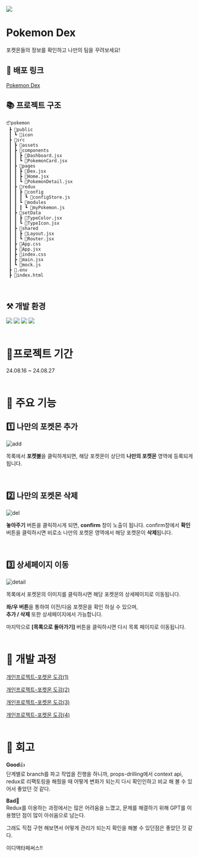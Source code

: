 ![](https://capsule-render.vercel.app/api?type=waving&height=300&color=0:F8B195,50:F67280,100:F67280&text=Pokemon%20Dex&desc=내일배움캠프%20개인과제&descAlignY=53&fontAlignY=35&fontColor=ffffff&fontAlign=50)

# Pokemon Dex

포켓몬들의 정보를 확인하고 나만의 팀을 꾸려보세요!
<br/>

## 🌟 배포 링크

[Pokemon Dex](https://pokemon-pjh.vercel.app/)
<br/>

## 📚 프로젝트 구조

```
📦pokemon
 ┣ 📂public
 ┃ ┗ 📂icon
 ┣ 📂src
 ┃ ┣ 📂assets
 ┃ ┣ 📂components
 ┃ ┃ ┣ 📜Dashboard.jsx
 ┃ ┃ ┗ 📜PokemonCard.jsx
 ┃ ┣ 📂pages
 ┃ ┃ ┣ 📜Dex.jsx
 ┃ ┃ ┣ 📜Home.jsx
 ┃ ┃ ┗ 📜PokemonDetail.jsx
 ┃ ┣ 📂redux
 ┃ ┃ ┣ 📂config
 ┃ ┃ ┃ ┗ 📜configStore.js
 ┃ ┃ ┗ 📂modules
 ┃ ┃ ┃ ┗ 📜myPokemon.js
 ┃ ┣ 📂setData
 ┃ ┃ ┣ 📜TypeColor.jsx
 ┃ ┃ ┗ 📜TypeIcon.jsx
 ┃ ┣ 📂shared
 ┃ ┃ ┣ 📜Layout.jsx
 ┃ ┃ ┗ 📜Router.jsx
 ┃ ┣ 📜App.css
 ┃ ┣ 📜App.jsx
 ┃ ┣ 📜index.css
 ┃ ┣ 📜main.jsx
 ┃ ┗ 📜mock.js
 ┣ 📜.env
 ┣ 📜index.html
```

 <br/>

## ⚒️ 개발 환경

![](https://img.shields.io/badge/JavaScript-F7DF1E?style=for-the-badge&logo=JavaScript&logoColor=white)
![](https://img.shields.io/badge/HTML5-E34F26?style=for-the-badge&logo=html5&logoColor=white)
![](https://img.shields.io/badge/CSS3-1572B6?style=for-the-badge&logo=css3&logoColor=white)
![](https://img.shields.io/badge/React-20232A?style=for-the-badge&logo=react&logoColor=61DAFB)
<br/>
<br/>

# 📆프로젝트 기간

24.08.16 ~ 24.08.27
<br/>
<br/>

# 🎨 주요 기능

## 1️⃣ 나만의 포켓몬 추가

![add](https://github.com/user-attachments/assets/81bdbb7a-173a-4db1-a68f-ac383d529a24)

목록에서 **포켓볼**을 클릭하게되면, 해당 포켓몬이 상단의 **나만의 포켓몬**
영역에 등록되게 됩니다.

<br/>

## 2️⃣ 나만의 포켓몬 삭제

![del](https://github.com/user-attachments/assets/3210e6cb-efbb-47dd-bce9-ea890b8ca451)

**놓아주기** 버튼을 클릭하시게 되면, **confirm** 창이 노출이 됩니다.
confirm창에서 **확인** 버튼을 클릭하시면 비로소 나만의 포켓몬 영역에서 해당 포켓몬이 **삭제**됩니다.

<br/>

## 3️⃣ 상세페이지 이동

![detail](https://github.com/user-attachments/assets/a375e4a7-b3b7-4f0e-a830-cc074378f511)

목록에서 포켓몬의 이미지를 클릭하시면 해당 포켓몬의 상세페이지로 이동됩니다.<br/>

**좌/우 버튼**을 통하여 이전/다음 포켓몬을 확인 하실 수 있으며,<br/>
**추가 / 삭제** 또한 상세페이지에서 가능합니다.

마지막으로 **[목록으로 돌아가기]** 버튼을 클릭하시면 다시 목록 페이지로 이동됩니다.
<br/>
<br/>

# 🎢 개발 과정

[개인프로젝트-포켓몬 도감(1)](https://velog.io/@sjrmd781/%EA%B0%9C%EC%9D%B8%ED%94%84%EB%A1%9C%EC%A0%9D%ED%8A%B8-%ED%8F%AC%EC%BC%93%EB%AA%AC-%EB%8F%84%EA%B0%901)

[개인프로젝트-포켓몬 도감(2)](https://velog.io/@sjrmd781/%EA%B0%9C%EC%9D%B8%ED%94%84%EB%A1%9C%EC%A0%9D%ED%8A%B8-%ED%8F%AC%EC%BC%93%EB%AA%AC-%EB%8F%84%EA%B0%902)

[개인프로젝트-포켓몬 도감(3)](https://velog.io/@sjrmd781/%EA%B0%9C%EC%9D%B8%ED%94%84%EB%A1%9C%EC%A0%9D%ED%8A%B8-%ED%8F%AC%EC%BC%93%EB%AA%AC-%EB%8F%84%EA%B0%903)

[개인프로젝트-포켓몬 도감(4)](https://velog.io/@sjrmd781/%EA%B0%9C%EC%9D%B8%ED%94%84%EB%A1%9C%EC%A0%9D%ED%8A%B8-%ED%8F%AC%EC%BC%93%EB%AA%AC-%EB%8F%84%EA%B0%904)
<br/>
<br/>

# 💭 회고

**Good**👍  
단계별로 branch를 파고 작업을 진행을 하니까, props-drilling에서 context api, redux로 리팩토링을 해줬을 때 어떻게 변화가 되는지 다시 확인인하고 비교 해 볼 수 있어서 좋았던 것 같다.

**Bad**🥲  
Redux를 이용하는 과정에서는 많은 어려움을 느꼈고, 문제를 해결하기 위해 GPT를 이용했던 점이 많이 아쉬움으로 남는다.

그래도 직접 구현 해보면서 어떻게 관리가 되는지 확인을 해볼 수 있던점은 좋았던 것 같다.

이디액타페써스!!
